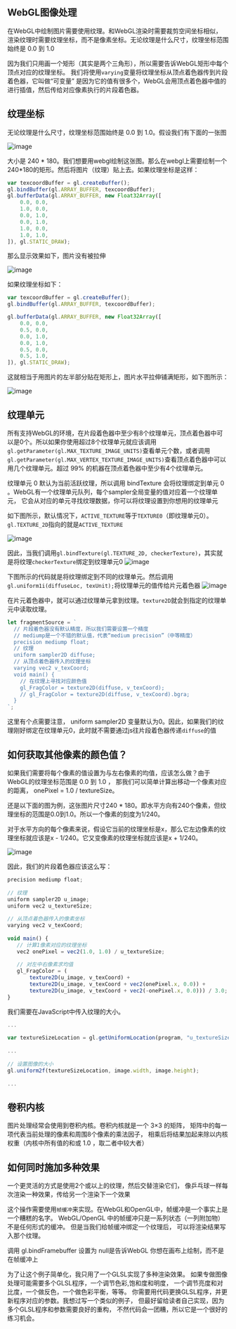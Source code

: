 ## WebGL图像处理
在WebGL中绘制图片需要使用纹理。和WebGL渲染时需要裁剪空间坐标相似， 渲染纹理时需要纹理坐标，而不是像素坐标。无论纹理是什么尺寸，纹理坐标范围始终是 0.0 到 1.0 


因为我们只用画一个矩形（其实是两个三角形），所以需要告诉WebGL矩形中每个顶点对应的纹理坐标。 我们将使用`varying`变量将纹理坐标从顶点着色器传到片段着色器，它叫做“可变量” 是因为它的值有很多个，WebGL会用顶点着色器中值的进行插值，然后传给对应像素执行的片段着色器。

## 纹理坐标
无论纹理是什么尺寸，纹理坐标范围始终是 0.0 到 1.0。假设我们有下面的一张图

![image](./leaves.jpg)

大小是 240 * 180。我们想要用webgl绘制这张图。那么在webgl上需要绘制一个240*180的矩形。然后将图片（纹理）贴上去。如果纹理坐标是这样：
```javascript
var texcoordBuffer = gl.createBuffer();
gl.bindBuffer(gl.ARRAY_BUFFER, texcoordBuffer);
gl.bufferData(gl.ARRAY_BUFFER, new Float32Array([
    0.0, 0.0,
    1.0, 0.0,
    0.0, 1.0,
    0.0, 1.0,
    1.0, 0.0,
    1.0, 1.0,
]), gl.STATIC_DRAW);
```
那么显示效果如下，图片没有被拉伸

![image](../../../imgs/img_02.jpg)

如果纹理坐标如下：

```javascript
var texcoordBuffer = gl.createBuffer();
gl.bindBuffer(gl.ARRAY_BUFFER, texcoordBuffer);

gl.bufferData(gl.ARRAY_BUFFER, new Float32Array([
    0.0, 0.0,
    0.5, 0.0,
    0.0, 1.0,
    0.0, 1.0,
    0.5, 0.0,
    0.5, 1.0,
]), gl.STATIC_DRAW);
```

这就相当于用图片的左半部分贴在矩形上，图片水平拉伸铺满矩形，如下图所示：

![image](../../../imgs/img_03.jpg)

## 纹理单元
所有支持WebGL的环境，在片段着色器中至少有8个纹理单元，顶点着色器中可以是0个。所以如果你使用超过8个纹理单元就应该调用`gl.getParameter(gl.MAX_TEXTURE_IMAGE_UNITS)`查看单元个数，或者调用`gl.getParameter(gl.MAX_VERTEX_TEXTURE_IMAGE_UNITS)`查看顶点着色器中可以用几个纹理单元。超过 99% 的机器在顶点着色器中至少有4个纹理单元。


纹理单元 0 默认为当前活跃纹理，所以调用 bindTexture 会将纹理绑定到单元 0 。WebGL有一个纹理单元队列，每个sampler全局变量的值对应着一个纹理单元， 它会从对应的单元寻找纹理数据，你可以将纹理设置到你想用的纹理单元


如下图所示，默认情况下，`ACTIVE_TEXTURE`等于`TEXTURE0`（即纹理单元0）。`gl.TEXTURE_2D`指向的就是`ACTIVE_TEXTURE`

![image](../../../imgs/txt_01.jpg)

因此，当我们调用`gl.bindTexture(gl.TEXTURE_2D, checkerTexture)`，其实就是将纹理`checkerTexture`绑定到纹理单元0
![image](../../../imgs/txt_02.jpg)

下图所示的代码就是将纹理绑定到不同的纹理单元。然后调用`gl.uniform1i(diffuseLoc, texUnit);`将纹理单元的值传给片元着色器
![image](../../../imgs/img_01.jpg)

在片元着色器中，就可以通过纹理单元拿到纹理。`texture2D`就会到指定的纹理单元中读取纹理。
```javascript
let fragmentSource = `
  // 片段着色器没有默认精度，所以我们需要设置一个精度
  // mediump是一个不错的默认值，代表“medium precision”（中等精度）
  precision mediump float;
  // 纹理
  uniform sampler2D diffuse;
  // 从顶点着色器传入的纹理坐标
  varying vec2 v_texCoord;
  void main() {
    // 在纹理上寻找对应颜色值
    gl_FragColor = texture2D(diffuse, v_texCoord);
    // gl_FragColor = texture2D(diffuse, v_texCoord).bgra;
  }
`;
```

这里有个点需要注意， uniform sampler2D 变量默认为0。因此，如果我们的纹理刚好绑定在纹理单元0，此时就不需要通过js往片段着色器传递`diffuse`的值


## 如何获取其他像素的颜色值？
如果我们需要将每个像素的值设置为与左右像素的均值，应该怎么做？由于WebGL的纹理坐标范围是 0.0 到 1.0 ， 那我们可以简单计算出移动一个像素对应的距离， onePixel = 1.0 / textureSize。


还是以下面的图为例，这张图片尺寸240 * 180。即水平方向有240个像素，但纹理坐标的范围是0.0到1.0。所以一个像素的刻度为1/240。

对于水平方向的每个像素来说，假设它当前的纹理坐标是x，那么它左边像素的纹理坐标就应该是x - 1/240。它又变像素的纹理坐标就应该是x + 1/240。

![image](./leaves.jpg)


因此，我们的片段着色器应该这么写：

```javascript
precision mediump float;
 
// 纹理
uniform sampler2D u_image;
uniform vec2 u_textureSize;
 
// 从顶点着色器传入的像素坐标
varying vec2 v_texCoord;
 
void main() {
   // 计算1像素对应的纹理坐标
   vec2 onePixel = vec2(1.0, 1.0) / u_textureSize;
 
   // 对左中右像素求均值
   gl_FragColor = (
       texture2D(u_image, v_texCoord) +
       texture2D(u_image, v_texCoord + vec2(onePixel.x, 0.0)) +
       texture2D(u_image, v_texCoord + vec2(-onePixel.x, 0.0))) / 3.0;
}
```

我们需要在JavaScript中传入纹理的大小。

```javascript
...
 
var textureSizeLocation = gl.getUniformLocation(program, "u_textureSize");
 
...
 
// 设置图像的大小
gl.uniform2f(textureSizeLocation, image.width, image.height);
 
...
```

## 卷积内核
图片处理经常会使用到卷积内核。卷积内核就是一个 3×3 的矩阵， 矩阵中的每一项代表当前处理的像素和周围8个像素的乘法因子， 相乘后将结果加起来除以内核权重（内核中所有值的和或 1.0 ，取二者中较大者）


##  如何同时施加多种效果
一个更灵活的方式是使用2个或以上的纹理，然后交替渲染它们， 像乒乓球一样每次渲染一种效果，传给另一个渲染下一个效果

这个操作需要使用`帧缓冲`来实现。在WebGL和OpenGL中，帧缓冲是一个事实上是一个糟糕的名字。 WebGL/OpenGL 中的帧缓冲只是一系列状态（一列附加物）不是任何形式的缓冲。 但是当我们给帧缓冲绑定一个纹理后， 可以将渲染结果写入那个纹理。


调用 gl.bindFramebuffer 设置为 null是告诉WebGL 你想在画布上绘制，而不是在帧缓冲上



为了让这个例子简单化，我只用了一个GLSL实现了多种渲染效果。 如果专做图像处理可能需要多个GLSL程序，一个调节色彩,饱和度和明度， 一个调节亮度和对比度，一个做反色，一个做色彩平衡，等等。 你需要用代码更换GLSL程序，并更新程序对应的参数。我想过写一个类似的例子， 但最好留给读者自己实现，因为多个GLSL程序和参数需要良好的重构， 不然代码会一团糟，所以它是一个很好的练习机会。